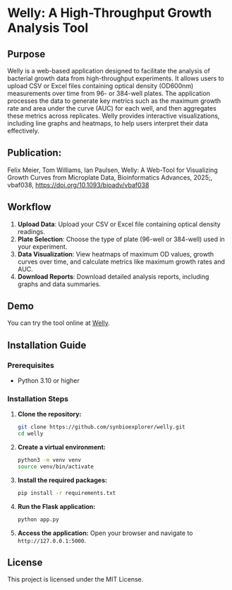 
# Welly: A High-Throughput Growth Analysis Tool

## Purpose
Welly is a web-based application designed to facilitate the analysis of bacterial growth data from high-throughput experiments. It allows users to upload CSV or Excel files containing optical density (OD600nm) measurements over time from 96- or 384-well plates. The application processes the data to generate key metrics such as the maximum growth rate and area under the curve (AUC) for each well, and then aggregates these metrics across replicates. Welly provides interactive visualizations, including line graphs and heatmaps, to help users interpret their data effectively.

## Publication:
Felix Meier, Tom Williams, Ian Paulsen, Welly: A Web-Tool for Visualizing Growth Curves from Microplate Data, Bioinformatics Advances, 2025;, vbaf038, https://doi.org/10.1093/bioadv/vbaf038


## Workflow
1. **Upload Data**: Upload your CSV or Excel file containing optical density readings.
2. **Plate Selection**: Choose the type of plate (96-well or 384-well) used in your experiment.
3. **Data Visualization**: View heatmaps of maximum OD values, growth curves over time, and calculate metrics like maximum growth rates and AUC.
4. **Download Reports**: Download detailed analysis reports, including graphs and data summaries.

## Demo
You can try the tool online at [Welly](http://synbioexplorer.pythonanywhere.com).

## Installation Guide

### Prerequisites
- Python 3.10 or higher


### Installation Steps
1. **Clone the repository:**
   ```bash
   git clone https://github.com/synbioexplorer/welly.git
   cd welly
   ```

2. **Create a virtual environment:**
   ```bash
   python3 -m venv venv
   source venv/bin/activate
   ```

3. **Install the required packages:**
   ```bash
   pip install -r requirements.txt
   ```

4. **Run the Flask application:**
   ```bash
   python app.py
   ```

5. **Access the application:**
   Open your browser and navigate to `http://127.0.0.1:5000`.

## License
This project is licensed under the MIT License.
